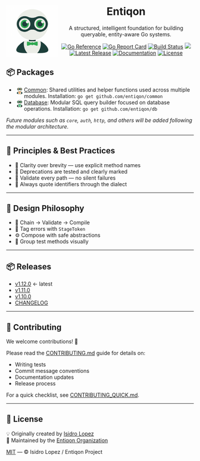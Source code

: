 <h1 align="center">
  <img src="https://github.com/entiqon/entiqon/blob/main/assets/entiqon_logo.png?raw=true" align="left" height="140" width="140"> Entiqon
</h1>
<p align="center">A structured, intelligent foundation for building queryable, entity-aware Go systems.</p>

<p align="center">
  <a href="https://pkg.go.dev/github.com/entiqon/entiqon"><img src="https://pkg.go.dev/badge/github.com/entiqon/entiqon.svg" alt="Go Reference" /></a>
  <a href="https://goreportcard.com/report/github.com/entiqon/entiqon"><img src="https://goreportcard.com/badge/github.com/entiqon/entiqon" alt="Go Report Card" /></a>
  <a href="https://github.com/entiqon/entiqon/actions/workflows/ci.yml"><img src="https://github.com/entiqon/entiqon/actions/workflows/ci.yml/badge.svg" alt="Build Status" /></a>
  <a href="https://codecov.io/gh/entiqon/entiqon"><img src="https://codecov.io/gh/entiqon/entiqon/graph/badge.svg?token=6t7ENLuwwt"/></a>
  <a href="https://github.com/entiqon/entiqon/releases"><img src="https://img.shields.io/github/v/release/entiqon/entiqon" alt="Latest Release" /></a>
  <a href="https://entiqon.github.io/entiqon/"><img src="https://img.shields.io/badge/docs-online-blue?logo=github" alt="Documentation" /></a>
  <a href="https://github.com/entiqon/entiqon/blob/main/LICENSE"><img src="https://img.shields.io/github/license/entiqon/entiqon" alt="License" /></a>
</p>

## 📦 Packages

- <a href="https://github.com/entiqon/entiqon/blob/main/common"><img src="https://github.com/entiqon/entiqon/blob/main/assets/entiqon_sharicon.png?raw=true.png" align="left" height="24" width="24">
  Common</a>: Shared utilities and helper functions used across multiple modules. Installation:
  `go get github.com/entiqon/common`
- <a href="https://github.com/entiqon/entiqon/blob/main/db"><img src="https://github.com/entiqon/entiqon/blob/main/assets/entiqon_datacon.png?raw=true.png" align="left" height="24" width="24">
  Database</a>: Modular SQL query builder focused on database operations. Installation: `go get github.com/entiqon/db`

*Future modules such as `core`, `auth`, `http`, and others will be added following the modular architecture.*

---

## 📏 Principles & Best Practices

* 🧼 Clarity over brevity — use explicit method names
* 🚫 Deprecations are tested and clearly marked
* 🔐 Validate every path — no silent failures
* 🧩 Always quote identifiers through the dialect

---

## 🧩 Design Philosophy

* 📐 Chain → Validate → Compile
* 🧠 Tag errors with `StageToken`
* ⚙️ Compose with safe abstractions
* 📂 Group test methods visually

---

## 📦 Releases

- [v1.12.0](./releases/release-notes-v1.12.0.md) ← latest
- [v1.11.0](./releases/release-notes-v1.11.0.md)
- [v1.10.0](./releases/release-notes-v1.10.0.md)
- [CHANGELOG](./CHANGELOG.md)

---

## 🤝 Contributing

We welcome contributions! 🎉

Please read the [CONTRIBUTING.md](./.github/CONTRIBUTING.md) guide for details on:
- Writing tests
- Commit message conventions
- Documentation updates
- Release process

For a quick checklist, see [CONTRIBUTING_QUICK.md](./.github/CONTRIBUTING_QUICK.md).

---

## 📄 License

💡 Originally created by [Isidro Lopez](https://github.com/ialopezg)  
🏢 Maintained by the [Entiqon Organization](https://github.com/entiqon)

[MIT](./LICENSE) — © Isidro Lopez / Entiqon Project
